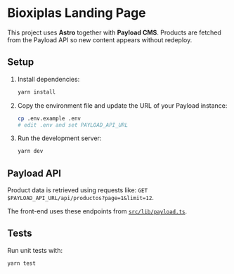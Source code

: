 # Bioxiplas Landing Page

This project uses **Astro** together with **Payload CMS**. Products are fetched from the Payload API so new content appears without redeploy.

## Setup

1. Install dependencies:
   ```bash
   yarn install
   ```
2. Copy the environment file and update the URL of your Payload instance:
   ```bash
   cp .env.example .env
   # edit .env and set PAYLOAD_API_URL
   ```
3. Run the development server:
   ```bash
   yarn dev
   ```

## Payload API

Product data is retrieved using requests like:
`GET $PAYLOAD_API_URL/api/productos?page=1&limit=12`.

The front-end uses these endpoints from [`src/lib/payload.ts`](src/lib/payload.ts).

## Tests

Run unit tests with:
```bash
yarn test
```
